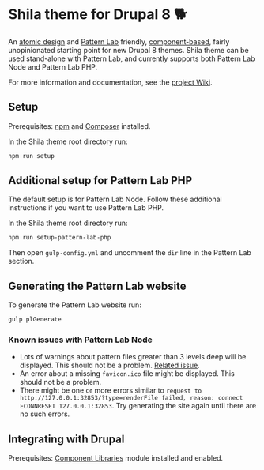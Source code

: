 # Shila theme for Drupal 8 🐕

An [atomic design](http://bradfrost.com/blog/post/atomic-web-design/) and [Pattern Lab](http://patternlab.io/) friendly, [component-based](https://github.com/aleksip/component-based-theming), fairly unopinionated starting point for new Drupal 8 themes. Shila theme can be used stand-alone with Pattern Lab, and currently supports both Pattern Lab Node and Pattern Lab PHP.

For more information and documentation, see the [project Wiki](https://github.com/aleksip/shila-drupal-theme/wiki).


## Setup

Prerequisites: [npm](https://nodejs.org/) and [Composer](https://getcomposer.org/) installed.

In the Shila theme root directory run:

```sh
npm run setup
```


## Additional setup for Pattern Lab PHP

The default setup is for Pattern Lab Node. Follow these additional instructions if you want to use Pattern Lab PHP.

In the Shila theme root directory run:

```sh
npm run setup-pattern-lab-php
```

Then open `gulp-config.yml` and uncomment the `dir` line in the Pattern Lab section.


## Generating the Pattern Lab website

To generate the Pattern Lab website run:

```sh
gulp plGenerate
```


### Known issues with Pattern Lab Node

- Lots of warnings about pattern files greater than 3 levels deep will be displayed. This should not be a problem. [Related issue](https://github.com/pattern-lab/patternlab-node/issues/1037).
- An error about a missing `favicon.ico` file might be displayed. This should not be a problem.
- There might be one or more errors similar to `request to http://127.0.0.1:32853/?type=renderFile failed, reason: connect ECONNRESET 127.0.0.1:32853`. Try generating the site again until there are no such errors.


## Integrating with Drupal

Prerequisites:  [Component Libraries](https://www.drupal.org/project/components) module installed and enabled.
